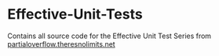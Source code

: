 # Effective-Unit-Tests
Contains all source code for the Effective Unit Test Series from [partialoverflow.theresnolimits.net](https://partialoverflow.theresnolimits.net/effective-unit-tests)
